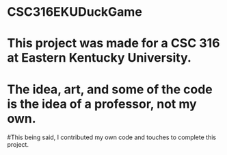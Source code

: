# CSC316EKUDuckGame
# This project was made for a CSC 316 at Eastern Kentucky University. 
# The idea, art, and some of the code is the idea of a professor, not my own.
#This being said, I contributed my own code and touches to complete this project. 
